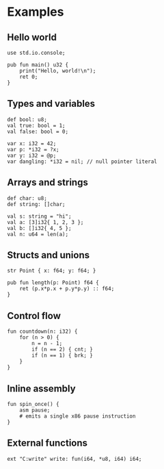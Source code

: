 # Examples

## Hello world
```
use std.io.console;

pub fun main() u32 {
    print("Hello, world!\n");
    ret 0;
}
```

## Types and variables
```
def bool: u8;
val true: bool = 1;
val false: bool = 0;

var x: i32 = 42;
var p: *i32 = ?x;
var y: i32 = @p;
var dangling: *i32 = nil; // null pointer literal
```

## Arrays and strings
```
def char: u8;
def string: []char;

val s: string = "hi";
val a: [3]i32{ 1, 2, 3 };
val b: []i32{ 4, 5 };
val n: u64 = len(a);
```

## Structs and unions
```
str Point { x: f64; y: f64; }

pub fun length(p: Point) f64 {
    ret (p.x*p.x + p.y*p.y) :: f64;
}
```

## Control flow
```
fun countdown(n: i32) {
    for (n > 0) {
        n = n - 1;
        if (n == 2) { cnt; }
        if (n == 1) { brk; }
    }
}
```

## Inline assembly
```
fun spin_once() {
    asm pause;
    # emits a single x86 pause instruction
}
```

## External functions
```
ext "C:write" write: fun(i64, *u8, i64) i64;
```
